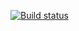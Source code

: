 [![Build status](https://ci.appveyor.com/api/projects/status/yinakt3aqksyskp8?svg=true)](https://ci.appveyor.com/project/MONK412/cardtest)
